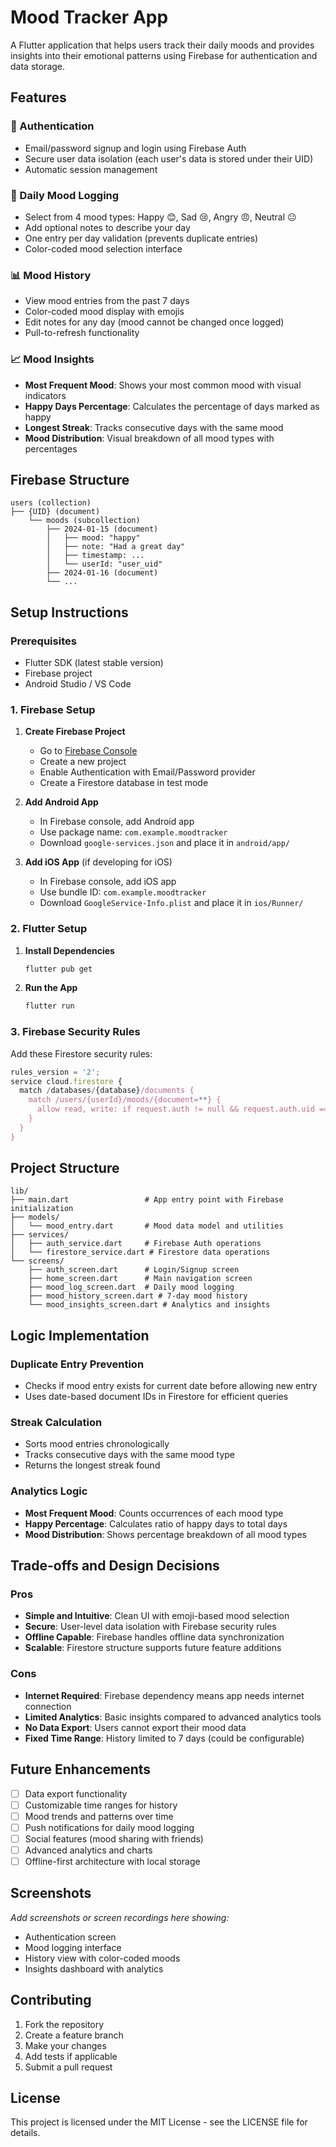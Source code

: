 # Mood Tracker App

A Flutter application that helps users track their daily moods and provides insights into their emotional patterns using Firebase for authentication and data storage.

## Features

### 🔐 Authentication
- Email/password signup and login using Firebase Auth
- Secure user data isolation (each user's data is stored under their UID)
- Automatic session management

### 📝 Daily Mood Logging
- Select from 4 mood types: Happy 😊, Sad 😢, Angry 😠, Neutral 😐
- Add optional notes to describe your day
- One entry per day validation (prevents duplicate entries)
- Color-coded mood selection interface

### 📊 Mood History
- View mood entries from the past 7 days
- Color-coded mood display with emojis
- Edit notes for any day (mood cannot be changed once logged)
- Pull-to-refresh functionality

### 📈 Mood Insights
- **Most Frequent Mood**: Shows your most common mood with visual indicators
- **Happy Days Percentage**: Calculates the percentage of days marked as happy
- **Longest Streak**: Tracks consecutive days with the same mood
- **Mood Distribution**: Visual breakdown of all mood types with percentages

## Firebase Structure

```
users (collection)
├── {UID} (document)
    └── moods (subcollection)
        ├── 2024-01-15 (document)
        │   ├── mood: "happy"
        │   ├── note: "Had a great day"
        │   ├── timestamp: ...
        │   └── userId: "user_uid"
        ├── 2024-01-16 (document)
        └── ...
```

## Setup Instructions

### Prerequisites
- Flutter SDK (latest stable version)
- Firebase project
- Android Studio / VS Code

### 1. Firebase Setup

1. **Create Firebase Project**
   - Go to [Firebase Console](https://console.firebase.google.com/)
   - Create a new project
   - Enable Authentication with Email/Password provider
   - Create a Firestore database in test mode

2. **Add Android App**
   - In Firebase console, add Android app
   - Use package name: `com.example.moodtracker`
   - Download `google-services.json` and place it in `android/app/`

3. **Add iOS App** (if developing for iOS)
   - In Firebase console, add iOS app
   - Use bundle ID: `com.example.moodtracker`
   - Download `GoogleService-Info.plist` and place it in `ios/Runner/`

### 2. Flutter Setup

1. **Install Dependencies**
   ```bash
   flutter pub get
   ```

2. **Run the App**
   ```bash
   flutter run
   ```

### 3. Firebase Security Rules

Add these Firestore security rules:

```javascript
rules_version = '2';
service cloud.firestore {
  match /databases/{database}/documents {
    match /users/{userId}/moods/{document=**} {
      allow read, write: if request.auth != null && request.auth.uid == userId;
    }
  }
}
```

## Project Structure

```
lib/
├── main.dart                 # App entry point with Firebase initialization
├── models/
│   └── mood_entry.dart       # Mood data model and utilities
├── services/
│   ├── auth_service.dart     # Firebase Auth operations
│   └── firestore_service.dart # Firestore data operations
└── screens/
    ├── auth_screen.dart      # Login/Signup screen
    ├── home_screen.dart      # Main navigation screen
    ├── mood_log_screen.dart  # Daily mood logging
    ├── mood_history_screen.dart # 7-day mood history
    └── mood_insights_screen.dart # Analytics and insights
```

## Logic Implementation

### Duplicate Entry Prevention
- Checks if mood entry exists for current date before allowing new entry
- Uses date-based document IDs in Firestore for efficient queries

### Streak Calculation
- Sorts mood entries chronologically
- Tracks consecutive days with the same mood type
- Returns the longest streak found

### Analytics Logic
- **Most Frequent Mood**: Counts occurrences of each mood type
- **Happy Percentage**: Calculates ratio of happy days to total days
- **Mood Distribution**: Shows percentage breakdown of all mood types

## Trade-offs and Design Decisions

### Pros
- **Simple and Intuitive**: Clean UI with emoji-based mood selection
- **Secure**: User-level data isolation with Firebase security rules
- **Offline Capable**: Firebase handles offline data synchronization
- **Scalable**: Firestore structure supports future feature additions

### Cons
- **Internet Required**: Firebase dependency means app needs internet connection
- **Limited Analytics**: Basic insights compared to advanced analytics tools
- **No Data Export**: Users cannot export their mood data
- **Fixed Time Range**: History limited to 7 days (could be configurable)

## Future Enhancements

- [ ] Data export functionality
- [ ] Customizable time ranges for history
- [ ] Mood trends and patterns over time
- [ ] Push notifications for daily mood logging
- [ ] Social features (mood sharing with friends)
- [ ] Advanced analytics and charts
- [ ] Offline-first architecture with local storage

## Screenshots

*Add screenshots or screen recordings here showing:*
- Authentication screen
- Mood logging interface
- History view with color-coded moods
- Insights dashboard with analytics

## Contributing

1. Fork the repository
2. Create a feature branch
3. Make your changes
4. Add tests if applicable
5. Submit a pull request

## License

This project is licensed under the MIT License - see the LICENSE file for details.
